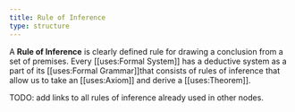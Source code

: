 ```yaml
---
title: Rule of Inference
type: structure
---
```


A **Rule of Inference** is clearly defined rule for drawing a conclusion from a set of premises. Every [[uses:Formal System]] has a deductive system as a part of its [[uses:Formal Grammar]]that consists of rules of inference that allow us to take an [[uses:Axiom]] and derive a [[uses:Theorem]]. 

TODO: add links to all rules of inference already used in other nodes.